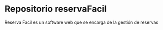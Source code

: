 # Repositorio reservaFacil
Reserva Facil es un software web que se encarga de la gestión de reservas


